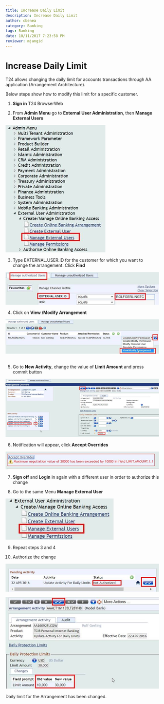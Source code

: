 ```yaml
---
title: Increase Daily Limit
description: Increase Daily Limit
author: cbenea
category: Banking
tags: Banking
date: 10/11/2017 7:23:58 PM  
reviewer: mjangid
---
```



# Increase Daily Limit #

T24 allows changing the daily limit for accounts transactions through AA application (Arrangement Architecture).

Below steps show how to modify this limit for a specific customer.
	

1. **Sign in** T24 BrowserWeb


2. From **Admin Menu** go to **External User Administration**, then **Manage External Users**


![tcib admin menu](../images/tcib1.jpg "tcib admin menu")



3. Type EXTERNAL.USER.ID for the customer for which you want to change the arrangement. Click **Find**

 ![alt text](../images/tcib2.jpg)


4. Click on **View /Modify Arrangement**

  ![alt text](../images/tcib3.jpg)
 

5. Go to **New Activity**, change the value of **Limit Amount** and press commit button

 ![alt text](../images/tcib4.jpg)

6. Notification will appear, click **Accept Overrides**

  ![alt text](../images/tcib5.jpg)

7. **Sign off** and **Login** in again with a different user in order to authorize this change

8. Go to the same Menu **Manage External User**

  ![alt text](../images/tcib6.jpg)
 

9. Repeat steps 3 and 4

10. Authorize the change

   ![alt text](../images/tcib7.jpg)

  ![alt text](../images/tcib8.jpg)


Daily limit for the Arrangement has been changed. 


